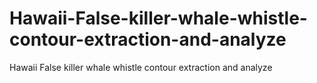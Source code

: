 # Hawaii-False-killer-whale-whistle-contour-extraction-and-analyze
 Hawaii False killer whale whistle contour extraction and analyze
